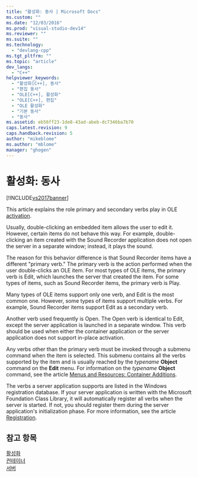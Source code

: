 ```yaml
---
title: "활성화: 동사 | Microsoft Docs"
ms.custom: ""
ms.date: "12/03/2016"
ms.prod: "visual-studio-dev14"
ms.reviewer: ""
ms.suite: ""
ms.technology: 
  - "devlang-cpp"
ms.tgt_pltfrm: ""
ms.topic: "article"
dev_langs: 
  - "C++"
helpviewer_keywords: 
  - "활성화[C++], 동사"
  - "편집 동사"
  - "OLE[C++], 활성화"
  - "OLE[C++], 편집"
  - "OLE 활성화"
  - "기본 동사"
  - "동사"
ms.assetid: eb56ff23-1de8-43ad-abeb-dc7346ba7b70
caps.latest.revision: 9
caps.handback.revision: 5
author: "mikeblome"
ms.author: "mblome"
manager: "ghogen"
---
```

# 활성화: 동사
[!INCLUDE[vs2017banner](../assembler/inline/includes/vs2017banner.md)]

This article explains the role primary and secondary verbs play in OLE [activation](../mfc/activation-cpp.md).  
  
 Usually, double\-clicking an embedded item allows the user to edit it.  However, certain items do not behave this way.  For example, double\-clicking an item created with the Sound Recorder application does not open the server in a separate window; instead, it plays the sound.  
  
 The reason for this behavior difference is that Sound Recorder items have a different "primary verb." The primary verb is the action performed when the user double\-clicks an OLE item.  For most types of OLE items, the primary verb is Edit, which launches the server that created the item.  For some types of items, such as Sound Recorder items, the primary verb is Play.  
  
 Many types of OLE items support only one verb, and Edit is the most common one.  However, some types of items support multiple verbs.  For example, Sound Recorder items support Edit as a secondary verb.  
  
 Another verb used frequently is Open.  The Open verb is identical to Edit, except the server application is launched in a separate window.  This verb should be used when either the container application or the server application does not support in\-place activation.  
  
 Any verbs other than the primary verb must be invoked through a submenu command when the item is selected.  This submenu contains all the verbs supported by the item and is usually reached by the *typename* **Object** command on the **Edit** menu.  For information on the *typename* **Object** command, see the article [Menus and Resources: Container Additions](../mfc/menus-and-resources-container-additions.md).  
  
 The verbs a server application supports are listed in the Windows registration database.  If your server application is written with the Microsoft Foundation Class Library, it will automatically register all verbs when the server is started.  If not, you should register them during the server application's initialization phase.  For more information, see the article [Registration](../mfc/registration.md).  
  
## 참고 항목  
 [활성화](../mfc/activation-cpp.md)   
 [컨테이너](../mfc/containers.md)   
 [서버](../mfc/servers.md)